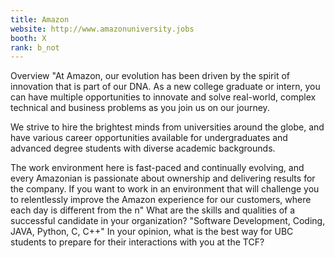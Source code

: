 ```yaml
---
title: Amazon
website: http://www.amazonuniversity.jobs
booth: X
rank: b_not
---
```

Overview
"At Amazon, our evolution has been driven by the spirit of innovation that is part of our DNA. As a new college graduate or intern, you can have multiple opportunities to innovate and solve real-world, complex technical and business problems as you join us on our journey.

We strive to hire the brightest minds from universities around the globe, and have various career opportunities available for undergraduates and advanced degree students with diverse academic backgrounds.

The work environment here is fast-paced and continually evolving, and every Amazonian is passionate about ownership and delivering results for the company. If you want to work in an environment that will challenge you to relentlessly improve the Amazon experience for our customers, where each day is different from the n"
What are the skills and qualities of a successful candidate in your organization?
"Software Development, Coding, JAVA, Python, C, C++"
In your opinion, what is the best way for UBC students to prepare for their interactions with you at the TCF?

